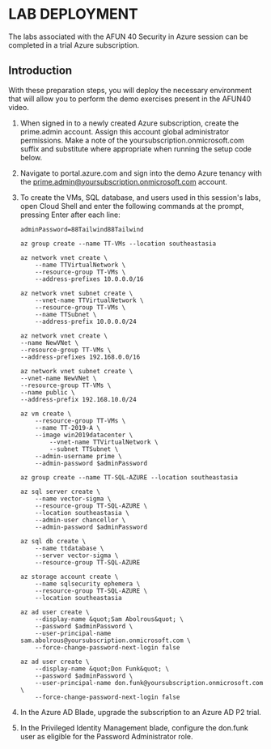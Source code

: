 # LAB DEPLOYMENT

The labs associated with the AFUN 40 Security in Azure session can be completed in a trial Azure subscription.

## Introduction 

With these preparation steps, you will deploy the necessary environment that will allow you to perform the demo exercises present in the AFUN40 video.

1. When signed in to a newly created Azure subscription, create the prime.admin account. Assign this account global administrator permissions. Make a note of the yoursubscription.onmicrosoft.com suffix and substitute where appropriate when running the setup code below.

2. Navigate to portal.azure.com and sign into the demo Azure tenancy with the prime.admin@yoursubscription.onmicrosoft.com account.

3. To create the VMs, SQL database, and users used in this session&#39;s labs, open Cloud Shell and enter the following commands at the prompt, pressing Enter after each line:

    ```azcli
    adminPassword=88Tailwind88Tailwind
    ```

    ```azcli
    az group create --name TT-VMs --location southeastasia
    ```

    ```azcli
    az network vnet create \
        --name TTVirtualNetwork \
        --resource-group TT-VMs \
        --address-prefixes 10.0.0.0/16
    ```

    ```azcli
    az network vnet subnet create \
        --vnet-name TTVirtualNetwork \
        --resource-group TT-VMs \
        --name TTSubnet \
        --address-prefix 10.0.0.0/24
    ```

    ```azcli
    az network vnet create \
    --name NewVNet \
    --resource-group TT-VMs \
    --address-prefixes 192.168.0.0/16
    ```

    ```azcli
    az network vnet subnet create \
    --vnet-name NewVNet \
    --resource-group TT-VMs \
    --name public \
    --address-prefix 192.168.10.0/24
    ```

    ```azcli
    az vm create \
        --resource-group TT-VMs \
        --name TT-2019-A \
        --image win2019datacenter \
            --vnet-name TTVirtualNetwork \
            --subnet TTSubnet \
        --admin-username prime \
        --admin-password $adminPassword
    ```

    ```azcli
    az group create --name TT-SQL-AZURE --location southeastasia
    ```

    ```azcli
    az sql server create \
        --name vector-sigma \
        --resource-group TT-SQL-AZURE \
        --location southeastasia \
        --admin-user chancellor \
        --admin-password $adminPassword
    ```

    ```azcli
    az sql db create \
        --name ttdatabase \
        --server vector-sigma \
        --resource-group TT-SQL-AZURE
    ```

    ```azcli
    az storage account create \
        --name sqlsecurity ephemera \
        --resource-group TT-SQL-AZURE \
        --location southeastasia
    ```

    ```azcli
    az ad user create \
        --display-name &quot;Sam Abolrous&quot; \
        --password $adminPassword \
        --user-principal-name sam.abolrous@yoursubscription.onmicrosoft.com \
        --force-change-password-next-login false
    ```

    ```azcli
    az ad user create \
        --display-name &quot;Don Funk&quot; \
        --password $adminPassword \
        --user-principal-name don.funk@yoursubscription.onmicrosoft.com \
        --force-change-password-next-login false
    ```

1. In the Azure AD Blade, upgrade the subscription to an Azure AD P2 trial.

1. In the Privileged Identity Management blade, configure the don.funk user as eligible for the Password Administrator role.